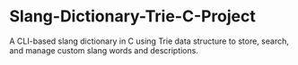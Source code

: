 # Slang-Dictionary-Trie-C-Project
A CLI-based slang dictionary in C using Trie data structure to store, search, and manage custom slang words and descriptions.
